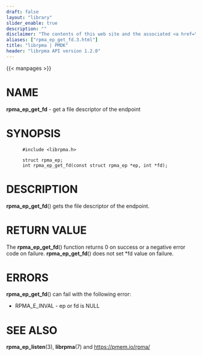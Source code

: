 ```yaml
---
draft: false
layout: "library"
slider_enable: true
description: ""
disclaimer: "The contents of this web site and the associated <a href=\"https://github.com/pmem\">GitHub repositories</a> are BSD-licensed open source."
aliases: ["rpma_ep_get_fd.3.html"]
title: "librpma | PMDK"
header: "librpma API version 1.2.0"
---
```

{{< manpages >}}

[comment]: <> (SPDX-License-Identifier: BSD-3-Clause)
[comment]: <> (Copyright 2020-2023, Intel Corporation)

# NAME

**rpma_ep_get_fd** - get a file descriptor of the endpoint

# SYNOPSIS

          #include <librpma.h>

          struct rpma_ep;
          int rpma_ep_get_fd(const struct rpma_ep *ep, int *fd);

# DESCRIPTION

**rpma_ep_get_fd**() gets the file descriptor of the endpoint.

# RETURN VALUE

The **rpma_ep_get_fd**() function returns 0 on success or a negative
error code on failure. **rpma_ep_get_fd**() does not set \*fd value on
failure.

# ERRORS

**rpma_ep_get_fd**() can fail with the following error:

-   RPMA_E\_INVAL - ep or fd is NULL

# SEE ALSO

**rpma_ep_listen**(3), **librpma**(7) and https://pmem.io/rpma/
